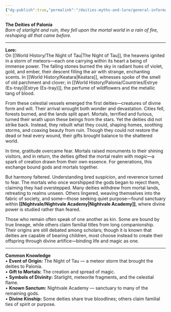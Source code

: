 ```yaml
---
{"dg-publish":true,"permalink":"/deities-myths-and-lore/general-information/"}
---
```


**The Deities of Palonia**  
_Born of starlight and ruin, they fell upon the mortal world in a rain of fire, reshaping all that came before._

---

**Lore:**  
On [[World History/The Night of Tau\|The Night of Tau]], the heavens ignited in a storm of meteors—each one carrying within its heart a being of immense power. The falling stones burned the sky in radiant hues of violet, gold, and ember, their descent filling the air with strange, enchanting scents. In [[World History/Keatara\|Keatara]], witnesses spoke of the smell of old parchment and clover; in [[World History/Palonia/Countries/Estrye (Es-tray)\|Estrye (Es-tray)]], the perfume of wildflowers and the metallic tang of blood.

From these celestial vessels emerged the first deities—creatures of divine form and will. Their arrival wrought both wonder and devastation. Cities fell, forests burned, and the lands split apart. Mortals, terrified and furious, turned their wrath upon these beings from the stars. Yet the deities did not strike back. Instead, they rebuilt what they could, shaping homes, soothing storms, and coaxing beauty from ruin. Though they could not restore the dead or heal every wound, their gifts brought balance to the shattered world.

In time, gratitude overcame fear. Mortals raised monuments to their shining visitors, and in return, the deities gifted the mortal realm with _magic_—a spark of creation drawn from their own essence. For generations, this exchange bound gods and mortals together.

But harmony faltered. Understanding bred suspicion, and reverence turned to fear. The mortals who once worshipped the gods began to reject them, claiming they had overstepped. Many deities withdrew from mortal lands, retreating to realms unseen. Others lingered, weaving themselves into the fabric of society, and some—those seeking quiet purpose—found sanctuary within **[[Nightvale/Nightvale Academy\|Nightvale Academy]]**, where divine power is studied rather than feared.

Those who remain often speak of one another as kin. Some are bound by true lineage, while others claim familial titles from long companionship. Their origins are still debated among scholars; though it is known that deities are capable of bearing children, most choose instead to create their offspring through divine artifice—binding life and magic as one.

---

**Common Knowledge**  
• **Event of Origin:** The Night of Tau — a meteor storm that brought the deities to Palonia.  
• **Gift to Mortals:** The creation and spread of magic.  
• **Symbols of Divinity:** Starlight, meteorite fragments, and the celestial flame.  
• **Known Sanctum:** Nightvale Academy — sanctuary to many of the remaining gods.  
• **Divine Kinship:** Some deities share true bloodlines; others claim familial ties of spirit or purpose.